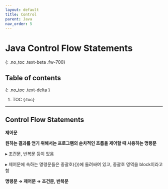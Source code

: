 ```yaml
---
layout: default
title: Control 
parent: Java
nav_order: 5
---
```


# Java Control Flow Statements
{: .no_toc .text-beta .fw-700}

## Table of contents
{: .no_toc .text-delta }

1. TOC
{:toc}

---

## Control Flow Statements

**제어문**

**원하는 결과를 얻기 위해서는 프로그램의 순차적인 흐름을 제어할 때 사용하는 명령문**

&#9656; 조건문, 반복문 등이 있음

&#9656; 제어문에 속하는 명령문들은 중괄호({})에 둘려싸여 있고, 중괄호 영역을 block이라고 함

**명령문 &#8594; 제어문 &#8594; 조건문, 반복문**

